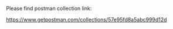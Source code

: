 Please find postman collection link:

https://www.getpostman.com/collections/57e95fd8a5abc999d12d


